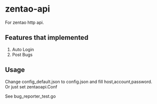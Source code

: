 # zentao-api
For zentao http api.

## Features that implemented
1. Auto Login
1. Post Bugs

## Usage
Change config_default.json to config.json and fill host,account,password. Or just set zentaoapi.Conf

See bug_reporter_test.go



